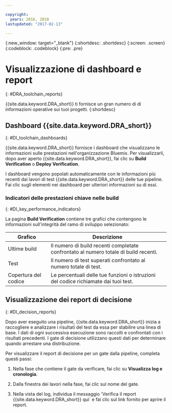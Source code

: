 ```yaml
---

copyright:
  years: 2016, 2018
lastupdated: "2017-02-13"

---
```


{:new_window: target="_blank"}
{:shortdesc: .shortdesc}
{:screen: .screen}
{:codeblock: .codeblock}
{:pre: .pre}

# Visualizzazione di dashboard e report
{: #DRA_toolchain_reports}

{{site.data.keyword.DRA_short}} ti fornisce un gran numero di di informazioni operative sui tuoi progetti.
{:shortdesc}

## Dashboard {{site.data.keyword.DRA_short}}    
{: #DI_toolchain_dashboards}

{{site.data.keyword.DRA_short}} fornisce i dashboard che visualizzano le informazioni sulle prestazioni nell'organizzazione Bluemix. Per visualizzarli, dopo aver aperto {{site.data.keyword.DRA_short}}, fai clic su **Build Verification** o **Deploy Verification**.

I dashboard vengono popolati automaticamente con le informazioni più recenti dai lavori di test {{site.data.keyword.DRA_short}} delle tue pipeline. Fai clic sugli elementi nei dashboard per ulteriori informazioni su di essi.

### Indicatori delle prestazioni chiave nelle build    
{: #DI_key_performance_indicators}

La pagina **Build Verification** contiene tre grafici che contengono le informazioni sull'integrità del ramo di sviluppo selezionato:

<table>
<thead>
<tr>
<th>Grafico</th>
<th>Descrizione</th>
</tr>
</thead>

<tbody>
<tr>
<td>Ultime build</td>
<td>Il numero di build recenti completate confrontato al numero totale di build recenti.</td>
</tr>
<tr>
<td>Test</td>
<td>Il numero di test superati confrontato al numero totale di test.</td>
</tr>
<tr>
<td>Copertura del codice</td>
<td>Le percentuali delle tue funzioni o istruzioni del codice richiamate dai tuoi test.</td>
</tr>
</tbody></table>

## Visualizzazione dei report di decisione    
{: #DI_decision_reports}

Dopo aver eseguito una pipeline, {{site.data.keyword.DRA_short}} inizia a raccogliere e analizzare i risultati del test da essa per stabilire una linea di base. I dati di ogni successiva esecuzione sono raccolti e confrontati con i risultati precedenti. I gate di decisione utilizzano questi dati per determinare quando arrestare una distribuzione. 

Per visualizzare il report di decisione per un gate dalla pipeline, completa questi passi:

   1. Nella fase che contiene il gate da verificare, fai clic su **Visualizza log e cronologia**.

   2. Dalla finestra dei lavori nella fase, fai clic sul nome del gate.

   3. Nella vista del log, individua il messaggio 'Verifica il report {{site.data.keyword.DRA_short}} qui` e fai clic sul link fornito per aprire il report.
